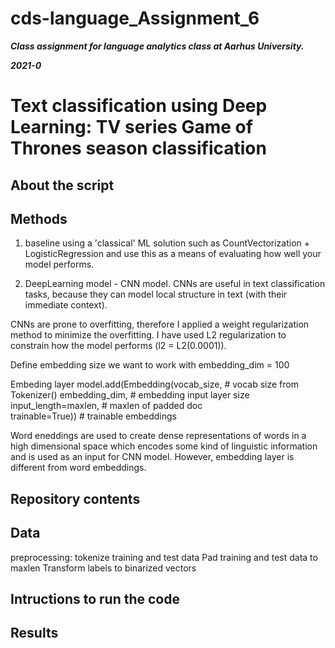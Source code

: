 # cds-language_Assignment_6

***Class assignment for language analytics class at Aarhus University.***

***2021-0***


# Text classification using Deep Learning: TV series Game of Thrones season classification

## About the script


## Methods

1) baseline using a 'classical' ML solution such as CountVectorization + LogisticRegression and use this as a means of evaluating how well your model performs. 

2) DeepLearning model - CNN model. CNNs are useful in text classification tasks, because they can model local structure in text (with their immediate context).
  
  CNNs are prone to overfitting, therefore I applied a weight regularization method to minimize the overfitting. I have used L2 regularization to constrain how the model performs (l2 = L2(0.0001)).
   
 Define embedding size we want to work with
  embedding_dim = 100


  Embeding layer
  model.add(Embedding(vocab_size,                  # vocab size from Tokenizer()
                        embedding_dim,               # embedding input layer size
                        input_length=maxlen,         # maxlen of padded doc      
                        trainable=True))             # trainable embeddings   
                       
   Word eneddings are used to create dense representations of words in a high dimensional space which encodes some kind of linguistic information and is used as an input for CNN model. However, embedding layer is different from word embeddings.

## Repository contents



## Data
preprocessing:
tokenize training and test data
Pad training and test data to maxlen
Transform labels to binarized vectors


## Intructions to run the code



## Results
